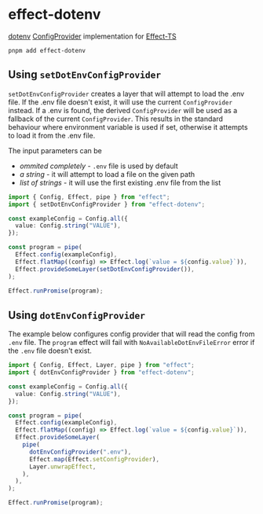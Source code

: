 # effect-dotenv

[dotenv](https://github.com/motdotla/dotenv) [ConfigProvider](https://effect-ts.github.io/io/modules/ConfigProvider.ts.html) implementation for [Effect-TS](https://github.com/Effect-TS)

```
pnpm add effect-dotenv
```

## Using `setDotEnvConfigProvider`

`setDotEnvConfigProvider` creates a layer that will attempt to load
the .env file. If the .env file doesn't exist, it will use the current
`ConfigProvider` instead. If a .env is found, the derived `ConfigProvider`
will be used as a fallback of the current `ConfigProvider`. This results
in the standard behaviour where environment variable is used if set,
otherwise it attempts to load it from the .env file.

The input parameters can be

- _ommited completely_ - `.env` file is used by default
- _a string_ - it will attempt to load a file on the given path
- _list of strings_ - it will use the first existing .env file from the list

```ts
import { Config, Effect, pipe } from "effect";
import { setDotEnvConfigProvider } from "effect-dotenv";

const exampleConfig = Config.all({
  value: Config.string("VALUE"),
});

const program = pipe(
  Effect.config(exampleConfig),
  Effect.flatMap((config) => Effect.log(`value = ${config.value}`)),
  Effect.provideSomeLayer(setDotEnvConfigProvider()),
);

Effect.runPromise(program);
```

## Using `dotEnvConfigProvider`

The example below configures config provider that will read the config
from `.env` file. The `program` effect will fail with `NoAvailableDotEnvFileError`
error if the `.env` file doesn't exist.

```ts
import { Config, Effect, Layer, pipe } from "effect";
import { dotEnvConfigProvider } from "effect-dotenv";

const exampleConfig = Config.all({
  value: Config.string("VALUE"),
});

const program = pipe(
  Effect.config(exampleConfig),
  Effect.flatMap((config) => Effect.log(`value = ${config.value}`)),
  Effect.provideSomeLayer(
    pipe(
      dotEnvConfigProvider(".env"),
      Effect.map(Effect.setConfigProvider),
      Layer.unwrapEffect,
    ),
  ),
);

Effect.runPromise(program);
```
